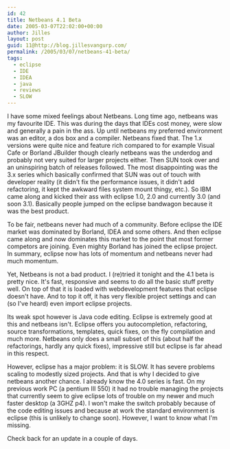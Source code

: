 ```yaml
---
id: 42
title: Netbeans 4.1 Beta
date: 2005-03-07T22:02:00+00:00
author: Jilles
layout: post
guid: 11@http://blog.jillesvangurp.com/
permalink: /2005/03/07/netbeans-41-beta/
tags:
  - eclipse
  - IDE
  - IDEA
  - java
  - reviews
  - SLOW
---
```

 I have some mixed feelings about Netbeans. Long time ago, netbeans was my favourite IDE. This was during the days that IDEs cost money, were slow and generally a pain in the ass. Up until netbeans my preferred environment was an editor, a dos box and a compiler. Netbeans fixed that. The 1.x versions were quite nice and feature rich compared to for example Visual Cafe or Borland JBuilder though clearly netbeans was the underdog and probably not very suited for larger projects either. Then SUN took over and an uninspiring batch of releases followed. The most disappointing was the 3.x series which basically confirmed that SUN was out of touch with developer reality (it didn't fix the performance issues, it didn't add refactoring, it kept the awkward files system mount thingy, etc.). So IBM came along and kicked their ass with eclipse 1.0, 2.0 and currently 3.0 (and soon 3.1). Basically people jumped on the eclipse bandwagon because it was the best product.

To be fair, netbeans never had much of a community. Before eclipse the IDE market was dominated by Borland, IDEA and some others. And then eclipse came along and now dominates this market to the point that most former competors are joining. Even mighty Borland has joined the eclipse project. In summary, eclipse now has lots of momentum and netbeans never had much momentum. 

Yet, Netbeans is not a bad product. I (re)tried it tonight and the 4.1 beta is pretty nice. It's fast, responsive and seems to do all the basic stuff pretty well. On top of that it is loaded with webdevelopment features that eclipse doesn't have. And to top it off, it has very flexible project settings and can (so I've heard) even import eclipse projects.

Its weak spot however is Java code editing. Eclipse is extremely good at this and netbeans isn't. Eclipse offers you autocompletion, refactoring, source transformations, templates, quick fixes, on the fly compilation and much more. Netbeans only does a small subset of this (about half the refactorings, hardly any quick fixes), impressive still but eclipse is far ahead in this respect.

However, eclipse has a major problem: it is SLOW. It has severe problems scaling to modestly sized projects. And that is why I decided to give netbeans another chance. I already know the 4.0 series is fast. On my previous work PC (a pentium III 550) it had no trouble managing the projects that currently seem to give eclipse lots of trouble on my newer and much faster desktop (a 3GHZ p4). I won't make the switch probably because of the code editing issues and because at work the standard environment is eclipse (this is unlikely to change soon). However, I want to know what I'm missing. 

Check back for an update in a couple of days. 